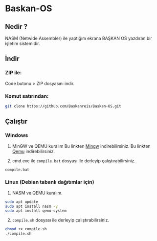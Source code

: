 
# Baskan-OS

## Nedir ?
NASM (Netwide Assembler) ile yaptığım ekrana BAŞKAN OS yazdıran bir işletim sistemidir. 

## İndir

### ZIP ile:
Code butonu > ZIP dosyasını indir.

### Komut satırından:
```bash
git clone https://github.com/Baskanreis/Baskan-OS.git
```

## Çalıştır

### Windows

1. MinGW ve QEMU kuralım
Bu linkten [Mingw](https://sourceforge.net/projects/mingw-w64/) indirebilirsiniz.
Bu linkten [Qemu](https://qemu.weilnetz.de/w64/qemu-w64-setup-20230719.exe) indirebilirsiniz.

2. cmd.exe ile `compile.bat` dosyası ile derleyip çalıştırabilirsiniz.
```cmd
compile.bat
```

### Linux (Debian tabanlı dağıtımlar için)

1. NASM ve QEMU kuralım.
```bash
sudo apt update
sudo apt install nasm -y
sudo apt install qemu-system
```

2. `compile.sh` dosyası ile derleyip çalıştırabilirsiniz.
```bash
chmod +x compile.sh
./compile.sh
```

